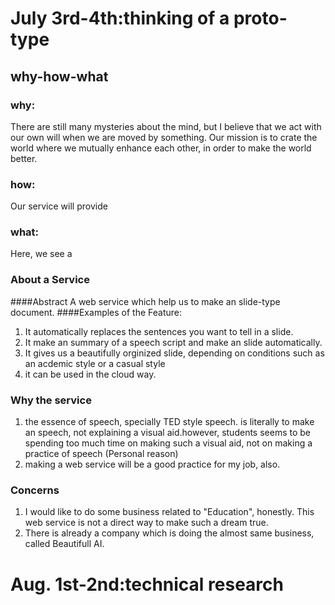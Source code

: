 # July 3rd-4th:thinking of a proto-type

## why-how-what

### why:
There are still many mysteries about the mind, but I believe that we act with our own will when we are moved by something. Our mission is to crate the world where we mutually enhance each other, in order to make the world better.

### how:
Our service will provide 

### what:
Here, we see a 


### About a Service
####Abstract
A web service which help us to make an slide-type document.
####Examples of the Feature:
1. It automatically replaces the sentences you want to tell in a slide.
2. It make an summary of a speech script and make an slide automatically.
3. It gives us a beautifully orginized slide, depending on conditions such as an acdemic style or a casual style 
4. it can be used in the cloud way.  

### Why the service
1. the essence of speech, specially TED style speech. is literally to make an speech, not explaining a visual aid.however, students seems to be spending too much time on making such a visual aid, not on making a practice of speech (Personal reason)
2. making a web service will be a good practice for my job, also.

### Concerns
1. I would like to do some business related to "Education", honestly. This web service is not a direct way to make such a dream true.
2. There is already a company which is doing the almost same business, called Beautifull AI. 

# Aug. 1st-2nd:technical research
